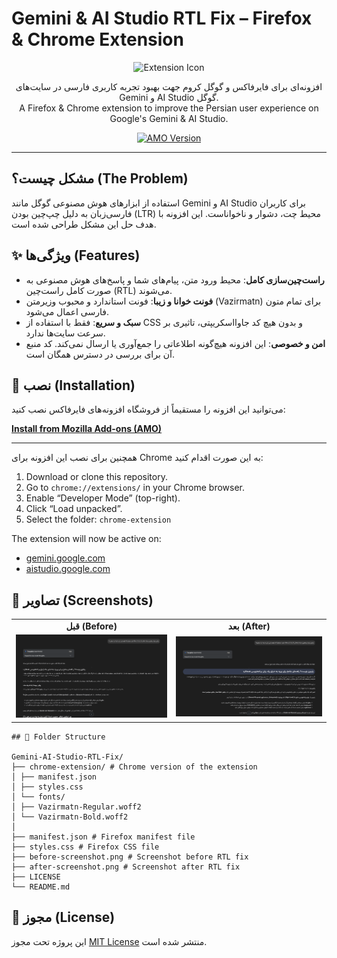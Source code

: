 # Gemini & AI Studio RTL Fix – Firefox & Chrome Extension

<p align="center">
  <img src="https://addons.mozilla.org/user-media/addon_icons/2919/2919442-64.png" alt="Extension Icon" width="128">
</p>

<p align="center">
  افزونه‌ای برای فایرفاکس و گوگل کروم جهت بهبود تجربه کاربری فارسی در سایت‌های Gemini و AI Studio گوگل.
  <br>
  A Firefox & Chrome extension to improve the Persian user experience on Google's Gemini & AI Studio.
</p>

<p align="center">
  <a href="https://addons.mozilla.org/en-US/firefox/addon/gemini-ai-studio-rtl-fix/">
    <img src="https://img.shields.io/amo/v/gemini-ai-studio-rtl-fix.svg?style=for-the-badge" alt="AMO Version">
  </a>

</p>

---

## مشکل چیست؟ (The Problem)

استفاده از ابزارهای هوش مصنوعی گوگل مانند Gemini و AI Studio برای کاربران فارسی‌زبان به دلیل چپ‌چین بودن (LTR) محیط چت، دشوار و ناخواناست. این افزونه با هدف حل این مشکل طراحی شده است.

## ✨ ویژگی‌ها (Features)

*   **راست‌چین‌سازی کامل**: محیط ورود متن، پیام‌های شما و پاسخ‌های هوش مصنوعی به صورت کامل راست‌چین (RTL) می‌شوند.
*   **فونت خوانا و زیبا**: فونت استاندارد و محبوب وزیرمتن (Vazirmatn) برای تمام متون فارسی اعمال می‌شود.
*   **سبک و سریع**: فقط با استفاده از CSS و بدون هیچ کد جاوااسکریپتی، تاثیری بر سرعت سایت‌ها ندارد.
*   **امن و خصوصی**: این افزونه هیچ‌گونه اطلاعاتی را جمع‌آوری یا ارسال نمی‌کند. کد منبع آن برای بررسی در دسترس همگان است.

## 🚀 نصب (Installation)

می‌توانید این افزونه را مستقیماً از فروشگاه افزونه‌های فایرفاکس نصب کنید:

**[Install from Mozilla Add-ons (AMO)](https://addons.mozilla.org/en-US/firefox/addon/gemini-ai-studio-rtl-fix/)**

---

همچنین برای نصب این افزونه برای Chrome به این صورت اقدام کنید:


1. Download or clone this repository.
2. Go to `chrome://extensions/` in your Chrome browser.
3. Enable “Developer Mode” (top-right).
4. Click “Load unpacked”.
5. Select the folder: `chrome-extension`



The extension will now be active on:
- [gemini.google.com](https://gemini.google.com)
- [aistudio.google.com](https://aistudio.google.com)

## 📸 تصاویر (Screenshots)
<table align="center">
  <tr>
    <td align="center"><strong>قبل (Before)</strong></td>
    <td align="center"><strong>بعد (After)</strong></td>
  </tr>
  <tr>
    <td>
      <img src="before-screenshot.png" alt="Before installing the add-on" width="100%">
    </td>
    <td>
      <img src="after-screenshot.png" alt="After installing the add-on" width="100%">
    </td>
  </tr>
</table>

```
## 📁 Folder Structure

Gemini-AI-Studio-RTL-Fix/
├── chrome-extension/ # Chrome version of the extension
│ ├── manifest.json
│ ├── styles.css
│ └── fonts/
│ ├── Vazirmatn-Regular.woff2
│ └── Vazirmatn-Bold.woff2
│
├── manifest.json # Firefox manifest file
├── styles.css # Firefox CSS file
├── before-screenshot.png # Screenshot before RTL fix
├── after-screenshot.png # Screenshot after RTL fix
├── LICENSE
└── README.md
```
## 📜 مجوز (License)

این پروژه تحت مجوز [MIT License](LICENSE) منتشر شده است.
